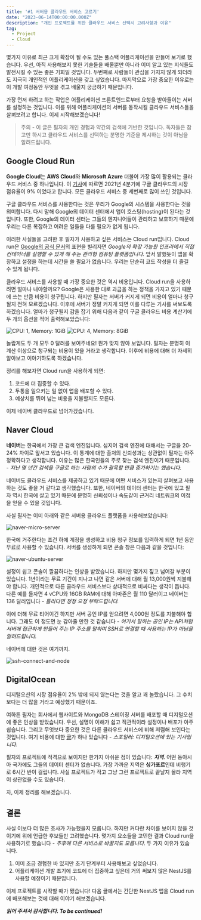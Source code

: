 ```yaml
---
title: '#1 서버용 클라우드 서비스 고르기'
date: "2023-06-14T00:00:00.000Z"
description: "개인 프로젝트를 위한 클라우드 서비스 선택시 고려사항과 이유"
tag:
  - Project
  - Cloud
---
```


몇가지 이유로 최근 크게 확장이 될 수도 있는 풀스택 어플리케이션을 만들어 보기로 했습니다. 우선, 아직 사용해보지 못한 기술들을 배울뿐만 아니라 이미 알고 있는 지식들도 발전시킬 수 있는 좋은 기회일 것입니다. 두번째로 사람들이 관심을 가지지 않게 되더라도 지극히 개인적인 어플리케이션을 갖고 싶었습니다. 마지막으로 가장 중요한 이유로는 이 개발 여정동안 무엇을 겪고 배울지 궁금하기 때문입니다.

가장 먼저 하려고 하는 작업은 어플리케이션 프론트엔드로부터 요청을 받아들이는 서버를 설정하는 것입니다. 이를 위해 어플리케이션의 서버를 동작시킬 클라우드 서비스들을 살펴보려고 합니다. 이제 시작해보겠습니다!

> 주의 - 이 글은 필자의 개인 경험과 약간의 검색에 기반한 것입니다. 독자들은 참고만 하시고 클라우드 서비스를 선택하는 분명한 기준을 제시하는 것이 아님을 알려드립니다.

## Google Cloud Run

**Google Cloud**는 **AWS Cloud**와 **Microsoft Azure** 더불어 가장 많이 활용되는 클라우드 서비스 중 하나입니다. 이 [기사](https://kinsta.com/google-cloud-market-share/)에 따르면 2021년 4분기에 구글 클라우드의 시장 점유율이 9% 이었다고 합니다. 모든 클라우드 서비스 중 세번째로 많이 쓰인 것입니다.

구글 클라우드 서비스를 사용한다는 것은 우리가 Google의 시스템을 사용한다는 것을 의미합니다. 다시 말해 Google의 데이터 센터에서 앱이 호스팅(hosting)이 된다는 것입니다. 또한, Google의 데이터 센터는 그들의 엔지니어들이 관리하고 보호하기 때문에 우리는 다른 복잡하고 어려운 일들을 다룰 필요가 없게 됩니다.

이러한 사실들을 고려한 후 필자가 사용하고 싶은 서비스는 Cloud run입니다. Cloud run은 [Google의 공식 문서](https://cloud.google.com/run/docs/overview/what-is-cloud-run?hl=ko)의 표현을 빌리자면 _Google의 확장 가능한 인프라에서 직접 컨테이너를 실행할 수 있게 해 주는 관리형 컴퓨팅 플랫폼입니다._ 앞서 말했듯이 앱을 확장하고 설정을 하는데 시간을 쓸 필요가 없습니다. 우리는 단순히 코드 작성을 더 즐길 수 있게 됩니다.

클라우드 서비스를 사용할 때 가장 중요한 것은 역시 비용입니다. Cloud run을 사용하려면 얼마나 내야할까요? Google은 사용한 대로 과금을 하는 정책을 가지고 있기 때문에 쓰는 만큼 비용이 청구됩니다. 하지만 필자는 서버가 커지게 되면 비용이 얼마나 청구될지 전혀 모르겠습니다. 이후에 서버가 정말 커지게 되면 이를 다루는 기사를 써보도록 하겠습니다. 얼마가 청구될지 감을 잡기 위해 다음과 같이 구글 클라우드 비용 계산기에 두 개의 옵션을 적어 출력해보았습니다:

![CPU: 1, Memory: 1GiB](../imgs/16/google-cloud-run-price.png)
![CPU: 4, Memory: 8GiB](../imgs/16/google-cloud-run-price-2.png)

놀랍게도 두 개 모두 0 달러를 보여주네요! 뭔가 맞지 않아 보입니다. 필자는 분명히 이 계산 이상으로 청구되는 비용이 있을 거라고 생각합니다. 이후에 비용에 대해 더 자세히 알아보고 이야기하도록 하겠습니다.

정리를 해보자면 Cloud run을 사용하게 되면:

1. 코드에 더 집중할 수 있다.
2. 두통을 일으키는 일 없이 앱을 배포할 수 있다.
3. 예상치를 뛰어 넘는 비용을 지불할지도 모른다.

이제 네이버 클라우드로 넘어가겠습니다.

## Naver Cloud

**네이버**는 한국에서 가장 큰 검색 엔진입니다. 심지어 검색 엔진에 대해서는 구글을 20-24% 차이로 앞서고 있습니다. 이 통계에 대한 출처의 신뢰성과는 상관없이 필자는 아주 정확하다고 생각합니다. 이유는 많은 한국인들의 주로 찾는 검색 엔진이기 때문입니다. - _지난 몇 년간 검색을 구글로 하는 사람의 수가 괄목할 만큼 증가하기는 했습니다._

네이버도 클라우드 서비스를 제공하고 있기 때문에 어떤 서비스가 있는지 살펴보고 사용하는 것도 좋을 거 같다고 생각했습니다. 또한, 네이버의 데이터 센터는 한국에 있고 필자 역시 한국에 살고 있기 때문에 분명히 신뢰성이나 속도같이 근거리 네트워크의 이점을 얻을 수 있을 것입니다.

사실 필자는 이미 아래와 같은 서버용 클라우드 플랫폼을 사용해보았습니다:

![naver-micro-server](../imgs/16/naver-micro-server.png)

한국에 거주한다는 조건 하에 계정을 생성하고 비용 청구 정보를 입력하게 되면 1년 동안 무료로 사용할 수 있습니다. 서버를 생성하게 되면 콘솔 창은 다음과 같을 것입니다:

![naver-ubuntu-server](../imgs/16/naver-ubuntu-server.png)

설정이 쉽고 콘솔이 깔끔하다는 인상을 받았습니다. 하지만 몇가지 짚고 넘어갈 부분이 있습니다. 1년이라는 무료 기간이 지나고 나면 같은 서버에 대해 월 13,000원씩 지불해야 합니다. 개인적으로 다른 클라우드 서비스보다 상대적으로 비싸다는 생각이 듭니다. 다른 예를 들자면 4 vCPU와 16GB RAM에 대해 아마존은 월 110 달러이고 네이버는 136 달러입니다 - _틀리다면 정정 요청 부탁드립니다._

이에 더해 무료 티어이긴 하지만 서버 공인 IP를 얻으려면 4,000원 정도를 지불해야 합니다. 그래도 이 정도면 눈 감아줄 만한 것 같습니다 - _여기서 말하는 공인 IP는 API처럼 서버에 접근하게 만들어 주는 IP 주소를 말하며 SSH로 연결할 때 사용하는 IP가 아님을 알려드립니다._

네이버에 대한 것은 여기까지.

![ssh-connect-and-node](../imgs/16/ssh-connect-and-node.png)

## DigitalOcean

디지털오션의 시장 점유율이 2% 밖에 되지 않는다는 것을 알고 꽤 놀랐습니다. 그 수치보다는 더 많을 거라고 예상했기 때문이죠.

여하튼 필자는 회사에서 웹사이트와 MongoDB 스테이징 서버를 배포할 때 디지털오션에 좋은 인상을 받았습니다. 우선, 설명이 이해가 쉽고 직관적이라 설정이나 배포가 아주 쉽습니다. 그리고 무엇보다 중요한 것은 다른 클라우드 서비스에 비해 저렴해 보인다는 것입니다. 여기 비용에 대한 [글](https://www.digitalocean.com/blog/aws-vs-digitalocean-cloud-platform)가 하나 있습니다 - _스포일러: 디지털오션에 있는 기사입니다._

필자의 프로젝트에 적격으로 보이지만 한가지 아쉬운 점이 있습니다: _**지역**_. 어떤 동아시아 국가에도 그들의 데이터 센터가 없습니다. 가장 가까운 지역은 **싱가포르**인데 비행기로 6시간 반이 걸립니다. 사실 프로젝트가 작고 그냥 그런 프로젝트로 끝날지 몰라 지역이 상관없을 수도 있습니다.

자, 이제 정리를 해보겠습니다.

## 결론

사실 이보다 더 많은 조사가 가능했을지 모릅니다. 하지만 커다란 차이를 보이지 않을 것이기에 위에 언급한 후보들만 고려했습니다. 몇가지 요소들을 고민한 결과 Cloud run을 사용하기로 했습니다 - _추후에 다른 서비스로 바꿀지도 모릅니다_. 두 가지 이유가 있습니다.

1. 이미 조금 경험한 바 있지만 초기 단계부터 사용해보고 싶었습니다.
2. 어플리케이션 개발 초기에 코드에 더 집중하고 싶은데 거의 써보지 않은 NestJS를 사용할 예정이기 때문입니다.

이제 프로젝트를 시작할 때가 됐습니다! 다음 글에서는 간단한 NestJS 앱을 Cloud run에 배포해보는 것에 대해 이야기 해보겠습니다.

_**읽어 주셔서 감사합니다. To be continued!**_
